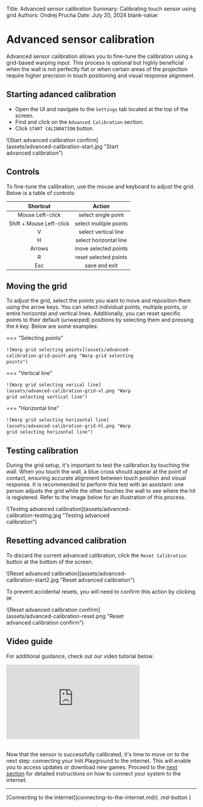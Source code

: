 Title:   Advanced sensor calibration
Summary: Calibrating touch sensor using grid
Authors: Ondrej Prucha
Date:    July 20, 2024
blank-value:

# Advanced sensor calibration

Advanced sensor calibration allows you to fine-tune the calibration using a grid-based warping input. This process is optional but highly beneficial when the wall is not perfectly flat or when certain areas of the projection require higher precision in touch positioning and visual response alignment.

## Starting adanced calibration

- Open the UI and navigate to the `Settings` tab located at the top of the screen.
- Find and click on the `Advanced Calibration` section.
- Click `START CALIBRATION` button

<div style='width: 70%' class="center" markdown>
![Start advanced calibration confirm](assets/advanced-calibration-start.jpg "Start advanced calibration")
</div>

## Controls

To fine-tune the calibration, use the mouse and keyboard to adjust the grid. Below is a table of controls:

<div class="center" markdown>

| Shortcut                   | Action                       |
|:--------------------------:|:----------------------------:|
| Mouse Left-click           | select single point          |
| Shift + Mouse Left-click   | select multiple points       |
| V                          | select vertical line         |
| H                          | select horizontal line       |
| Arrows                     | move selected points         |
| R                          | reset selected points        |
| Esc                        | save and exit                |

</div>

## Moving the grid

To adjust the grid, select the points you want to move and reposition them using the arrow keys. You can select individual points, multiple points, or entire horizontal and vertical lines. Additionally, you can reset specific points to their default (unwarped) positions by selecting them and pressing the `R` key. Below are some examples:

<div class="center" style='width: 70%' markdown>

=== "Selecting points"

    ![Warp grid selecting points](assets/advanced-calibration-grid-point.png "Warp grid selecting points")

=== "Vertical line"

    ![Warp grid selecting verical line](assets/advanced-calibration-grid-vl.png "Warp grid selecting vertical line")

=== "Horizontal line"

    ![Warp grid selecting horizontal line](assets/advanced-calibration-grid-hl.png "Warp grid selecting horizontal line")

</div>

## Testing calibration

During the grid setup, it's important to test the calibration by touching the wall. When you touch the wall, a blue cross should appear at the point of contact, ensuring accurate alignment between touch position and visual response. It is recommended to perform this test with an assistant: one person adjusts the grid while the other touches the wall to see where the hit is registered. Refer to the image below for an illustration of this process.

<div style='width: 70%' class="center" markdown>
![Testing advanced calibration](assets/advanced-calibration-testing.jpg "Testing advanced calibration")
</div>


## Resetting advanced calibration

To discard the current advanced calibration, click the `Reset Calibration` button at the bottom of the screen.

<div style='width: 70%' class="center" markdown>
![Reset advanced calibration](assets/advanced-calibration-start2.jpg "Reset advanced calibration")
</div>

To prevent accidental resets, you will need to confirm this action by clicking `OK`

<div style='width: 70%' class="center" markdown>
![Reset advanced calibration confirm](assets/advanced-calibration-reset.png "Reset advanced calibration confirm")
</div>

## Video guide

For additional guidance, check out our video tutorial below.

<div style='width: 70%' class="center" markdown>
<div style="padding:56.25% 0 0 0;position:relative;">
<iframe src="https://player.vimeo.com/video/796039649?h=7870536d0d&amp;badge=0&amp;autopause=0&amp;player_id=0&amp;app_id=58479" frameborder="0" allow="autoplay; fullscreen; picture-in-picture; clipboard-write" style="position:absolute;top:0;left:0;width:100%;height:100%;" title="INITI Playground - Advanced"></iframe></div>
<script src="https://player.vimeo.com/api/player.js"></script>
</div>


<br />

Now that the sensor is successfully calibrated, it's time to move on to the next step: connecting your Initi Playground to the internet. This will enable you to access updates or download new games. Proceed to the [next section](connecting-to-the-internet.md) for detailed instructions on how to connect your system to the internet.

----


<div class="center" markdown>
[Connecting to the internet](connecting-to-the-internet.md){ .md-button }
</div>

<br />